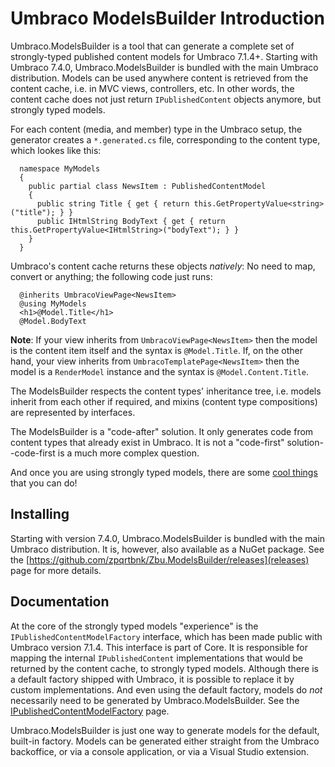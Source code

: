 # Umbraco ModelsBuilder Introduction

Umbraco.ModelsBuilder is a tool that can generate a complete set of strongly-typed published content models for Umbraco 7.1.4+. Starting with Umbraco 7.4.0, Umbraco.ModelsBuilder is bundled with the main Umbraco distribution. Models can be used anywhere content is retrieved from the content cache, i.e. in MVC views, controllers, etc. In other words, the content cache does not just return `IPublishedContent` objects anymore, but strongly typed models.

For each content (media, and member) type in the Umbraco setup, the generator creates a `*.generated.cs` file, corresponding to the content type, which lookes like this:


      namespace MyModels
      {
        public partial class NewsItem : PublishedContentModel
        {
          public string Title { get { return this.GetPropertyValue<string>("title"); } }
          public IHtmlString BodyText { get { return this.GetPropertyValue<IHtmlString>("bodyText"); } }
        }
      }


Umbraco's content cache returns these objects _natively_: No need to map, convert or anything; the following code just runs:

      @inherits UmbracoViewPage<NewsItem>
      @using MyModels
      <h1>@Model.Title</h1>
      @Model.BodyText

**Note**: If your view inherits from `UmbracoViewPage<NewsItem>` then the model is the content item itself and the syntax is `@Model.Title`. If, on the other hand, your view inherits from `UmbracoTemplatePage<NewsItem>` then the model is a `RenderModel` instance and the syntax is `@Model.Content.Title`.

The ModelsBuilder respects the content types' inheritance tree, i.e. models inherit from each other if required, and mixins (content type compositions) are represented by interfaces.

The ModelsBuilder is a "code-after" solution. It only generates code from content types that already exist in Umbraco. It is not a "code-first" solution--code-first is a much more complex question.

And once you are using strongly typed models, there are some [cool things](CoolThingsWithModels.md) that you can do!

## Installing

Starting with version 7.4.0, Umbraco.ModelsBuilder is bundled with the main Umbraco distribution. It is, however, also available as a NuGet package. See the [https://github.com/zpqrtbnk/Zbu.ModelsBuilder/releases](releases) page for more details.

## Documentation

At the core of the strongly typed models "experience" is the `IPublishedContentModelFactory` interface, which has been made public with Umbraco version 7.1.4. This interface is part of Core. It is responsible for mapping the internal `IPublishedContent` implementations that would be returned by the content cache, to strongly typed models. Although there is a default factory shipped with Umbraco, it is possible to replace it by custom implementations. And even using the default factory, models do _not_ necessarily need to be generated by Umbraco.ModelsBuilder. See the [IPublishedContentModelFactory](IPublishedContentModelFactory.md) page.

Umbraco.ModelsBuilder is just one way to generate models for the default, built-in factory. Models can be generated either straight from the Umbraco backoffice, or via a console application, or via a Visual Studio extension.
